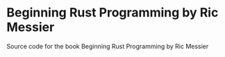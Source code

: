 # Beginning Rust Programming by Ric Messier
Source code for the book Beginning Rust Programming by Ric Messier
